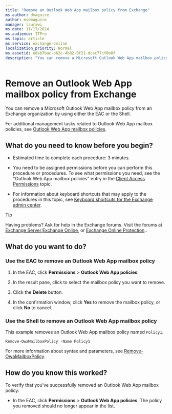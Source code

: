 ```yaml
---
title: "Remove an Outlook Web App mailbox policy from Exchange"
ms.author: dmaguire
author: msdmaguire
manager: laurawi
ms.date: 11/17/2014
ms.audience: ITPro
ms.topic: article
ms.service: exchange-online
localization_priority: Normal
ms.assetid: edab7bac-b62c-4b82-8f21-dcac77cf0e8f
description: "You can remove a Microsoft Outlook Web App mailbox policy from an Exchange organization by using either the EAC or the Shell."
---
```


# Remove an Outlook Web App mailbox policy from Exchange

You can remove a Microsoft Outlook Web App mailbox policy from an Exchange organization by using either the EAC or the Shell.
  
For additional management tasks related to Outlook Web App mailbox policies, see [Outlook Web App mailbox policies](outlook-web-app-mailbox-policies.md).
  
## What do you need to know before you begin?

- Estimated time to complete each procedure: 3 minutes.
    
- You need to be assigned permissions before you can perform this procedure or procedures. To see what permissions you need, see the "Outlook Web App mailbox policies" entry in the [Client Access Permissions](https://technet.microsoft.com/library/57eca42a-5a7f-4c65-89f0-7a84f2dbea19.aspx) topic. 
    
- For information about keyboard shortcuts that may apply to the procedures in this topic, see [Keyboard shortcuts for the Exchange admin center](../../accessibility/keyboard-shortcuts-in-admin-center.md).
    
> [!TIP]
> Having problems? Ask for help in the Exchange forums. Visit the forums at [Exchange Server](https://go.microsoft.com/fwlink/p/?linkId=60612),[Exchange Online](https://go.microsoft.com/fwlink/p/?linkId=267542), or [Exchange Online Protection](https://go.microsoft.com/fwlink/p/?linkId=285351).. 
  
## What do you want to do?

### Use the EAC to remove an Outlook Web App mailbox policy

1. In the EAC, click **Permissions** \> **Outlook Web App policies**.
    
2. In the result pane, click to select the mailbox policy you want to remove.
    
3. Click the **Delete** button. 
    
4. In the confirmation window, click **Yes** to remove the mailbox policy, or click **No** to cancel. 
    
### Use the Shell to remove an Outlook Web App mailbox policy

This example removes an Outlook Web App mailbox policy named  `Policy1`.
  
```
Remove-OwaMailboxPolicy -Name Policy1 
```

For more information about syntax and parameters, see [Remove-OwaMailboxPolicy](https://technet.microsoft.com/library/834bee7a-1044-4628-9d0d-1601e88a73f8.aspx).
  
## How do you know this worked?

To verify that you've successfully removed an Outlook Web App mailbox policy: 
  
- In the EAC, click **Permissions** \> **Outlook Web App policies**. The policy you removed should no longer appear in the list.
    

